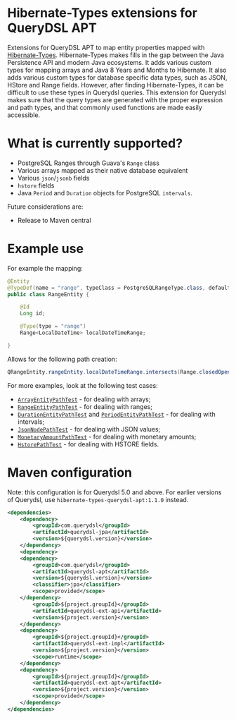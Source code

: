 Hibernate-Types extensions for QueryDSL APT
======

Extensions for QueryDSL APT to map entity properties mapped with [Hibernate-Types](https://github.com/vladmihalcea/hibernate-types).
Hibernate-Types makes fills in the gap between the Java Persistence API and modern Java ecosystems.
It adds various custom types for mapping arrays and Java 8 Years and Months to Hibernate.
It also adds various custom types for database specific data types, such as JSON, HStore and Range fields.
However, after finding Hibernate-Types, it can be difficult to use these types in Querydsl queries.
This extension for Querydsl makes sure that the query types are generated with the proper expression and path types,
and that commonly used functions are made easily accessible.

# What is currently supported?

* PostgreSQL Ranges through Guava's `Range` class
* Various arrays mapped as their native database equivalent
* Various `json`/`jsonb` fields
* `hstore` fields
* Java `Period` and `Duration` objects for PostgreSQL `intervals`.

Future considerations are:

* Release to Maven central

# Example use

For example the mapping:

```java
@Entity
@TypeDef(name = "range", typeClass = PostgreSQLRangeType.class, defaultForType = Range.class)
public class RangeEntity {

    @Id
    Long id;

    @Type(type = "range")
    Range<LocalDateTime> localDateTimeRange;

}
```

Allows for the following path creation:

```java
QRangeEntity.rangeEntity.localDateTimeRange.intersects(Range.closedOpen(LocalDateTime.MIN, LocalDateTime.MAX))
```

For more examples, look at the following test cases:

* [`ArrayEntityPathTest`](querydsl-ext-testsuite/src/test/java/com/pallasathenagroup/querydsl/ArrayEntityPathTest.java) - for dealing with arrays;
* [`RangeEntityPathTest`](querydsl-ext-testsuite/src/test/java/com/pallasathenagroup/querydsl/RangeEntityPathTest.java) - for dealing with ranges;
* [`DurationEntityPathTest`](querydsl-ext-testsuite/src/test/java/com/pallasathenagroup/querydsl/DurationEntityPathTest.java) and [`PeriodEntityPathTest`](querydsl-ext-testsuite/src/test/java/com/pallasathenagroup/querydsl/PeriodEntityPathTest.java) - for dealing with intervals;
* [`JsonNodePathTest`](querydsl-ext-testsuite/src/test/java/com/pallasathenagroup/querydsl/JsonNodePathTest.java) - for dealing with JSON values;
* [`MonetaryAmountPathTest`](querydsl-ext-testsuite/src/test/java/com/pallasathenagroup/querydsl/MonetaryAmountPathTest.java) - for dealing with monetary amounts;
* [`HstorePathTest`](querydsl-ext-testsuite/src/test/java/com/pallasathenagroup/querydsl/HstorePathTest.java) - for dealing with HSTORE fields.

# Maven configuration
Note: this configuration is for Querydsl 5.0 and above. For earlier versions of Querydsl, use `hibernate-types-querydsl-apt:1.1.0` instead.

```xml
<dependencies>
    <dependency>
        <groupId>com.querydsl</groupId>
        <artifactId>querydsl-jpa</artifactId>
        <version>${querydsl.version}</version>
    </dependency>
    <dependency>
    <dependency>
        <groupId>com.querydsl</groupId>
        <artifactId>querydsl-apt</artifactId>
        <version>${querydsl.version}</version>
        <classifier>jpa</classifier>
        <scope>provided</scope>
    </dependency>
        <groupId>${project.groupId}</groupId>
        <artifactId>querydsl-ext-api</artifactId>
        <version>${project.version}</version>
    </dependency>
    <dependency>
        <groupId>${project.groupId}</groupId>
        <artifactId>querydsl-ext-impl</artifactId>
        <version>${project.version}</version>
        <scope>runtime</scope>
    </dependency>
    <dependency>
        <groupId>${project.groupId}</groupId>
        <artifactId>querydsl-ext-apt</artifactId>
        <version>${project.version}</version>
        <scope>provided</scope>
    </dependency>
</dependencies>
```

